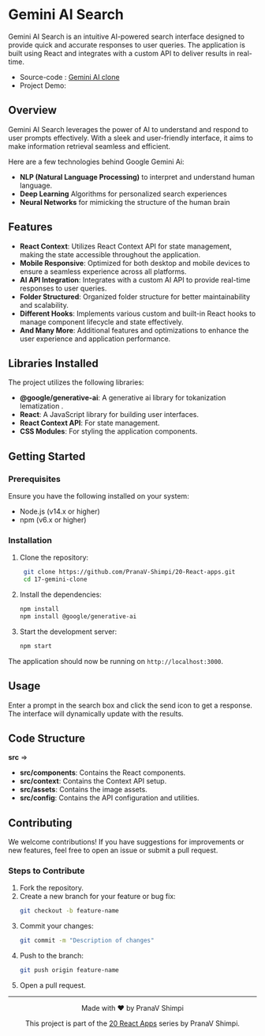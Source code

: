 # Gemini AI Search

Gemini AI Search is an intuitive AI-powered search interface designed to provide quick and accurate responses to user queries. The application is built using React and integrates with a custom API to deliver results in real-time.

- Source-code : [Gemini AI clone]()
- Project Demo: []()

## Overview

Gemini AI Search leverages the power of AI to understand and respond to user prompts effectively. With a sleek and user-friendly interface, it aims to make information retrieval seamless and efficient.

Here are a few technologies behind Google Gemini Ai:

- **NLP (Natural Language Processing)** to interpret and understand human language.
- **Deep Learning** Algorithms for personalized search experiences
- **Neural Networks** for mimicking the structure of the human brain

## Features

- **React Context**: Utilizes React Context API for state management, making the state accessible throughout the application.
- **Mobile Responsive**: Optimized for both desktop and mobile devices to ensure a seamless experience across all platforms.
- **AI API Integration**: Integrates with a custom AI API to provide real-time responses to user queries.
- **Folder Structured**: Organized folder structure for better maintainability and scalability.
- **Different Hooks**: Implements various custom and built-in React hooks to manage component lifecycle and state effectively.
- **And Many More**: Additional features and optimizations to enhance the user experience and application performance.

## Libraries Installed

The project utilizes the following libraries:

- **@google/generative-ai**: A generative ai library for tokanization lematization .
- **React**: A JavaScript library for building user interfaces.
- **React Context API**: For state management.
- **CSS Modules**: For styling the application components.

## Getting Started

### Prerequisites

Ensure you have the following installed on your system:

- Node.js (v14.x or higher)
- npm (v6.x or higher)

### Installation

1. Clone the repository:

   ```bash
    git clone https://github.com/PranaV-Shimpi/20-React-apps.git
    cd 17-gemini-clone
   ```

2. Install the dependencies:

   ```bash
   npm install
   npm install @google/generative-ai
   ```

3. Start the development server:
   ```bash
   npm start
   ```

The application should now be running on `http://localhost:3000`.

## Usage

Enter a prompt in the search box and click the send icon to get a response. The interface will dynamically update with the results.

## Code Structure

**src** =>

- **src/components**: Contains the React components.
- **src/context**: Contains the Context API setup.
- **src/assets**: Contains the image assets.
- **src/config**: Contains the API configuration and utilities.

## Contributing

We welcome contributions! If you have suggestions for improvements or new features, feel free to open an issue or submit a pull request.

### Steps to Contribute

1. Fork the repository.
2. Create a new branch for your feature or bug fix:
   ```bash
   git checkout -b feature-name
   ```
3. Commit your changes:
   ```bash
   git commit -m "Description of changes"
   ```
4. Push to the branch:
   ```bash
   git push origin feature-name
   ```
5. Open a pull request.

---

<p align="center">
 Made with ❤️ by  PranaV Shimpi
</p>

<p align="center" >This project is part of the <a href="https://github.com/PranaV-Shimpi/20-React-apps" target="_blank">20 React Apps</a> series by PranaV Shimpi.</p>
